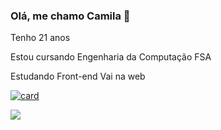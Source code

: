 ### Olá, me chamo Camila  👋

Tenho 21 anos 

Estou cursando Engenharia da Computação FSA

Estudando Front-end Vai na web 

[![card](https://github-readme-stats.vercel.app/api?username=milla18&theme=radical)](https://github.com/anuraghazra/github-readme-stats)



<img src="https://img.shields.io/badge/HTML5-E34F26?style=for-the-badge&logo=html5&logoColor=white"/>

<!--
**milla18/milla18** is a ✨ _special_ ✨ repository because its `README.md` (this file) appears on your GitHub profile.

Here are some ideas to get you started:

- 🔭 I’m currently working on ...
- 🌱 I’m currently learning ...
- 👯 I’m looking to collaborate on ...
- 🤔 I’m looking for help with ...
- 💬 Ask me about ...
- 📫 How to reach me: ...
- 😄 Pronouns: ...
- ⚡ Fun fact: ...
-->
